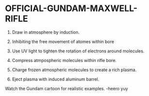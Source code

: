 # OFFICIAL-GUNDAM-MAXWELL-RIFLE

1. Draw in atmosphere by induction.

2. Inhibiting the free movement of atomes within bore

3. Use UV light to tighten the rotation of electrons around molecules.

4. Compress atmpospheric molecules within rifle bore.

5. Charge frozen atmospheric molecules to create a rich plasma.

6. Eject plasma with induced aluminum barrel.

Watch the Gundam cartoon for realistic examples.
-heero yuy
